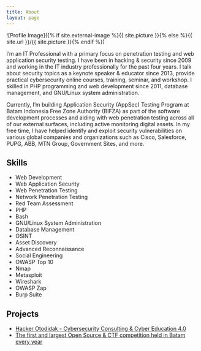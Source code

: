 ```yaml
---
title: About
layout: page
---
```

![Profile Image]({% if site.external-image %}{{ site.picture }}{% else %}{{ site.url }}/{{ site.picture }}{% endif %})

<p>I’m an IT Professional with a primary focus on penetration testing and web application security testing. I have been in hacking & security since 2009 and working in the IT industry professionally for the past four years. I talk about security topics as a keynote speaker & educator since 2013, provide practical cybersecurity online courses, training, seminar, and workshop. I skilled in PHP programming and web development since 2011, database management, and GNU/Linux system administration.</p>

<p>Currently, I’m building Application Security (AppSec) Testing Program at Batam Indonesia Free Zone Authority (BIFZA) as part of the software development processes and aiding with web penetration testing across all of our external surfaces, including active monitoring digital assets. In my free time, I have helped identify and exploit security vulnerabilities on various global companies and organizations such as Cisco, Salesforce, PUPG, ABB, MTN Group, Government Sites, and more.</p>

<h2>Skills</h2>

<ul class="skill-list">
	<li>Web Development</li>
	<li>Web Application Security</li>
	<li>Web Penetration Testing</li>
	<li>Network Penetration Testing</li>
	<li>Red Team Assessment</li>
	<li>PHP</li>
	<li>Bash</li>
	<li>GNU/Linux System Administration</li>
	<li>Database Management</li>
	<li>OSINT</li>
	<li>Asset Discovery</li>
	<li>Advanced Reconnaissance</li>
	<li>Social Engineering</li>
	<li>OWASP Top 10</li>
	<li>Nmap</li>
	<li>Metasploit</li>
	<li>Wireshark</li>
	<li>OWASP Zap</li>
	<li>Burp Suite</li>
</ul>

<h2>Projects</h2>

<ul>
	<li><a href="https://hackerotodidak.com/">Hacker Otodidak - Cybersecurity Consulting & Cyber Education 4.0</a></li>
	<li><a href="https://www.instagram.com/p/BM_WlDVBSZG/">The first and largest Open Source & CTF competition held in Batam every year</a></li>
</ul>
